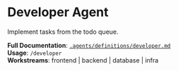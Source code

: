 # Developer Agent

Implement tasks from the todo queue.

**Full Documentation**: [`.agents/definitions/developer.md`](../../.agents/definitions/developer.md)  
**Usage**: `/developer`  
**Workstreams**: frontend | backend | database | infra